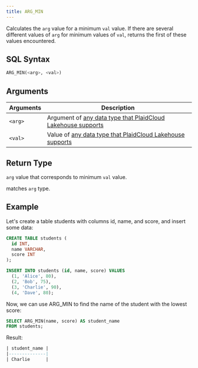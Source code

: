 ```yaml
---
title: ARG_MIN
---
```


Calculates the `arg` value for a minimum `val` value. If there are several different values of `arg` for minimum values of `val`, returns the first of these values encountered.

## SQL Syntax

```sql
ARG_MIN(<arg>, <val>)
```

## Arguments

| Arguments | Description                                                                                       |
|-----------|---------------------------------------------------------------------------------------------------|
| `<arg>`   | Argument of [any data type that PlaidCloud Lakehouse supports](../../00-sql-reference/10-data-types/index.md) |
| `<val>`   | Value of [any data type that PlaidCloud Lakehouse supports](../../00-sql-reference/10-data-types/index.md)    |

## Return Type

`arg` value that corresponds to minimum `val` value.

 matches `arg` type.

## Example

Let's create a table students with columns id, name, and score, and insert some data:
```sql
CREATE TABLE students (
  id INT,
  name VARCHAR,
  score INT
);

INSERT INTO students (id, name, score) VALUES
  (1, 'Alice', 80),
  (2, 'Bob', 75),
  (3, 'Charlie', 90),
  (4, 'Dave', 80);
```

Now, we can use ARG_MIN to find the name of the student with the lowest score:
```sql
SELECT ARG_MIN(name, score) AS student_name
FROM students;
```

Result:
```sql
| student_name |
|--------------|
| Charlie      |
```